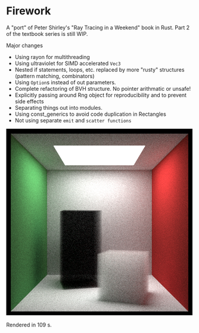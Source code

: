 # Firework
A "port" of Peter Shirley's "Ray Tracing in a Weekend" book in Rust. Part 2 of the textbook series is still WIP.

Major changes
- Using rayon for multithreading
- Using ultraviolet for SIMD accelerated `Vec3`
- Nested if statements, loops, etc. replaced by more "rusty" structures (pattern matching, combinators)
- Using `Option`s instead of out parameters.
- Complete refactoring of BVH structure. No pointer arithmatic or unsafe!
- Explicitly passing around Rng object for reproducibility and to prevent side effects
- Separating things out into modules. 
- Using const_generics to avoid code duplication in Rectangles
- Not using separate `emit` and `scatter functions`

![The Default Output](render.png)

Rendered in 109 s. 
